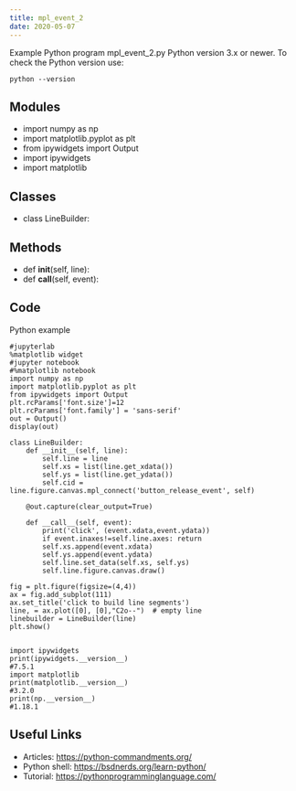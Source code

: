 ```yaml
---
title: mpl_event_2
date: 2020-05-07
---
```

Example Python program mpl_event_2.py
Python version 3.x or newer.
To check the Python version use:

    python --version

## Modules

* import numpy as np
* import matplotlib.pyplot as plt
* from ipywidgets import Output
* import ipywidgets
* import matplotlib

## Classes

* class LineBuilder:

## Methods

* def __init__(self, line):
* def __call__(self, event):  

## Code

Python example

    #jupyterlab
    %matplotlib widget
    #jupyter notebook
    #%matplotlib notebook
    import numpy as np
    import matplotlib.pyplot as plt
    from ipywidgets import Output
    plt.rcParams['font.size']=12
    plt.rcParams['font.family'] = 'sans-serif'
    out = Output()
    display(out)
    
    class LineBuilder:
        def __init__(self, line):
            self.line = line
            self.xs = list(line.get_xdata())
            self.ys = list(line.get_ydata())
            self.cid = line.figure.canvas.mpl_connect('button_release_event', self)
        
        @out.capture(clear_output=True)       
        
        def __call__(self, event):  
            print('click', (event.xdata,event.ydata))
            if event.inaxes!=self.line.axes: return
            self.xs.append(event.xdata)
            self.ys.append(event.ydata)
            self.line.set_data(self.xs, self.ys)
            self.line.figure.canvas.draw()
    
    fig = plt.figure(figsize=(4,4))
    ax = fig.add_subplot(111)
    ax.set_title('click to build line segments')
    line, = ax.plot([0], [0],"C2o--")  # empty line
    linebuilder = LineBuilder(line)
    plt.show()
    
    
    import ipywidgets
    print(ipywidgets.__version__)
    #7.5.1
    import matplotlib
    print(matplotlib.__version__)
    #3.2.0
    print(np.__version__)
    #1.18.1
     

## Useful Links

- Articles: https://python-commandments.org/
- Python shell: https://bsdnerds.org/learn-python/
- Tutorial: https://pythonprogramminglanguage.com/

